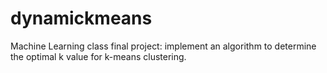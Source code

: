 # dynamickmeans
Machine Learning class final project: implement an algorithm to determine the optimal k value for k-means clustering.
